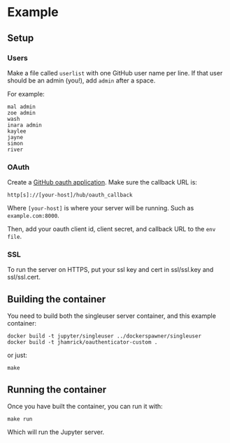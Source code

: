 # Example

## Setup

### Users

Make a file called `userlist` with one GitHub user name per line.
If that user should be an admin (you!), add `admin` after a space.

For example:

```
mal admin
zoe admin
wash
inara admin
kaylee
jayne
simon
river
```

### OAuth

Create a [GitHub oauth
application](https://github.com/settings/applications/new). Make sure the
callback URL is:

    http[s]://[your-host]/hub/oauth_callback

Where `[your-host]` is where your server will be running. Such as
`example.com:8000`.

Then, add your oauth client id, client secret, and callback URL to the `env
file`.

### SSL

To run the server on HTTPS, put your ssl key and cert in ssl/ssl.key and
ssl/ssl.cert.

## Building the container

You need to build both the singleuser server container, and this example
container:

    docker build -t jupyter/singleuser ../dockerspawner/singleuser
    docker build -t jhamrick/oauthenticator-custom .

or just:

    make

## Running the container

Once you have built the container, you can run it with:

    make run

Which will run the Jupyter server.

  
